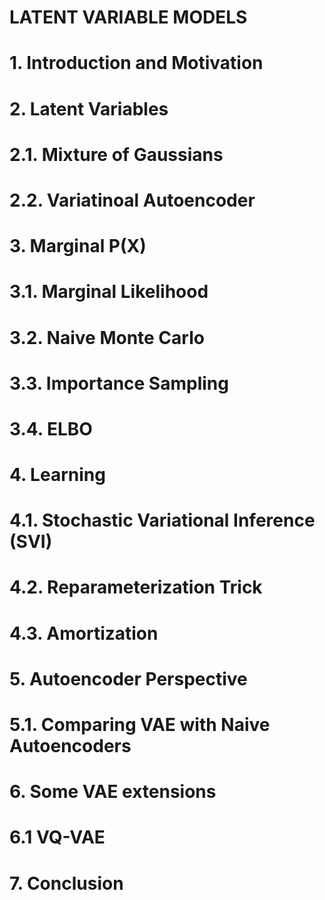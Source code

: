 # LATENT VARIABLE MODELS

# 1. Introduction and Motivation

# 2. Latent Variables
# 2.1. Mixture of Gaussians
# 2.2. Variatinoal Autoencoder

# 3. Marginal P(X)
# 3.1. Marginal Likelihood
# 3.2. Naive Monte Carlo
# 3.3. Importance Sampling
# 3.4. ELBO 

# 4. Learning
# 4.1. Stochastic Variational Inference (SVI)
# 4.2. Reparameterization Trick
# 4.3. Amortization

# 5. Autoencoder Perspective
# 5.1. Comparing VAE with Naive Autoencoders

# 6. Some VAE extensions
# 6.1 VQ-VAE

# 7. Conclusion

